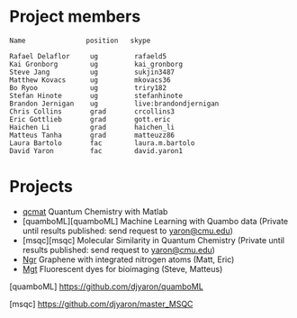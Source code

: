 Project members
==============

    Name               position   skype 

    Rafael Delaflor     ug         rafaeld5
    Kai Gronborg        ug         kai_gronborg 
    Steve Jang          ug         sukjin3487
    Matthew Kovacs      ug         mkovacs36
    Bo Ryoo             ug         triry182
    Stefan Hinote       ug         stefanhinote
    Brandon Jernigan    ug         live:brandondjernigan
    Chris Collins       grad       crcollins3
    Eric Gottlieb       grad       gott.eric
    Haichen Li          grad       haichen_li
    Matteus Tanha       grad       matteuzz86
    Laura Bartolo       fac        laura.m.bartolo
    David Yaron         fac        david.yaron1

Projects
===========
* [qcmat][qcmat] Quantum Chemistry with Matlab
* [quamboML][quamboML] Machine Learning with Quambo data (Private until results published: send request to yaron@cmu.edu)
* [msqc][msqc] Molecular Similarity in Quantum Chemistry (Private until results published: send request to yaron@cmu.edu)
* [Ngr][ngr] Graphene with integrated nitrogen atoms (Matt, Eric)
* [Mgt][mgt] Fluorescent dyes for bioimaging (Steve, Matteus)


[quamboML] https://github.com/djyaron/quamboML

[msqc] https://github.com/djyaron/master_MSQC

[qcmat]: https://github.com/djyaron/qcmatlab

[prov]: https://github.com/kcg12/prov

[ngr]: https://github.com/matthewkovacs/compreu

[mri]: https://github.com/djyaron/compreu/wiki/mri

[nano]: https://github.com/djyaron/compreu/wiki/nano

[mgt]: https://github.com/djyaron/compreu/wiki/mgt
